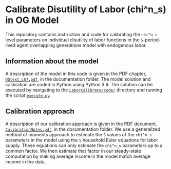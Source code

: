 # Calibrate Disutility of Labor (chi^n_s) in OG Model
This repository contains instruction and code for calibrating the `chi^n_s` level parameters on individual disutility of labor functions in the `S`-period-lived agent overlapping generations model with endogenous labor.


## Information about the model
A description of the model in this code is given in the PDF chapter, [`OGtext_ch7.pdf`](https://github.com/rickecon/LaborCalibrate/blob/master/documentation/OGtext_ch7.pdf), in the documentation folder. The model solution and calibration are coded in Python using Python 3.6. The solution can be executed by navigating to the [`LaborCalibrate/code/`](https://github.com/rickecon/LaborCalibrate/tree/master/code) directory and running the script [`execute.py`](https://github.com/rickecon/LaborCalibrate/blob/master/code/execute.py).


## Calibration approach
A description of our calibration approach is given in the PDF document, [`CalibrationNotes.pdf`](https://github.com/rickecon/LaborCalibrate/blob/master/documentation/CalibrationNotes.pdf), in the documentation folder. We use a generalized method of moments approach to estimate the `S` values of the `chi^n_s` parameters in the model using the `S` household Euler equations for labor supply. These equations can only estimate the `chi^n_s` parameters up to a common factor. We then estimate that factor in our steady-state computation by making average income in the model match average income in the data.
